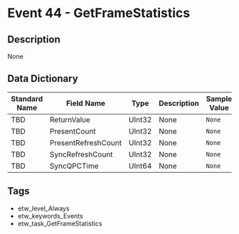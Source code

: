 # Event 44 - GetFrameStatistics

## Description
None

## Data Dictionary
|Standard Name|Field Name|Type|Description|Sample Value|
|---|---|---|---|---|
|TBD|ReturnValue|UInt32|None|`None`|
|TBD|PresentCount|UInt32|None|`None`|
|TBD|PresentRefreshCount|UInt32|None|`None`|
|TBD|SyncRefreshCount|UInt32|None|`None`|
|TBD|SyncQPCTime|UInt64|None|`None`|

## Tags
* etw_level_Always
* etw_keywords_Events
* etw_task_GetFrameStatistics